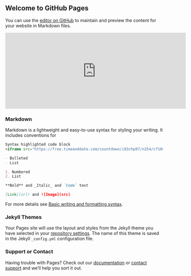 ## Welcome to GitHub Pages

You can use the [editor on GitHub](https://github.com/Gengis-Khan/countdown/edit/gh-pages/index.md) to maintain and preview the content for your website in Markdown files.

<iframe src="https://free.timeanddate.com/countdown/i83chp07/n254/cf104/cm0/cu4/ct0/cs0/ca0/cr0/ss0/cac000/cpc000/pc900/tc909/fn3/fs250/szw576/szh243/tatTime%20left%20to/tac000/tptTime%20since%20Event%20started%20in/tpc000/matour%20Christmas/mac000/mpc000/iso2021-12-23T18:20:00" allowtransparency="true" frameborder="0" width="576" height="243"></iframe>


### Markdown

Markdown is a lightweight and easy-to-use syntax for styling your writing. It includes conventions for

```markdown
Syntax highlighted code block
<iframe src="https://free.timeanddate.com/countdown/i83chp07/n254/cf104/cm0/cu4/ct0/cs0/ca0/cr0/ss0/cac000/cpc000/pc900/tc909/fn3/fs250/szw576/szh243/tatTime%20left%20to/tac000/tptTime%20since%20Event%20started%20in/tpc000/matour%20Christmas/mac000/mpc000/iso2021-12-23T18:20:00" allowtransparency="true" frameborder="0" width="576" height="243"></iframe>

- Bulleted
- List

1. Numbered
2. List

**Bold** and _Italic_ and `Code` text

[Link](url) and ![Image](src)
```

For more details see [Basic writing and formatting syntax](https://docs.github.com/en/github/writing-on-github/getting-started-with-writing-and-formatting-on-github/basic-writing-and-formatting-syntax).

### Jekyll Themes

Your Pages site will use the layout and styles from the Jekyll theme you have selected in your [repository settings](https://github.com/Gengis-Khan/countdown/settings/pages). The name of this theme is saved in the Jekyll `_config.yml` configuration file.

### Support or Contact

Having trouble with Pages? Check out our [documentation](https://docs.github.com/categories/github-pages-basics/) or [contact support](https://support.github.com/contact) and we’ll help you sort it out.
